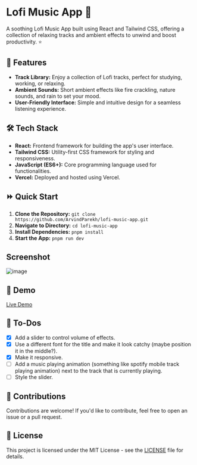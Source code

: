 # Lofi Music App 🎵

A soothing Lofi Music App built using React and Tailwind CSS, offering a collection of relaxing tracks and ambient effects to unwind and boost productivity. ⭐

## 🌻 Features

- **Track Library:** Enjoy a collection of Lofi tracks, perfect for studying, working, or relaxing.
- **Ambient Sounds:** Short ambient effects like fire crackling, nature sounds, and rain to set your mood.
- **User-Friendly Interface:** Simple and intuitive design for a seamless listening experience.

## 🛠 Tech Stack

- **React:** Frontend framework for building the app's user interface.
- **Tailwind CSS:** Utility-first CSS framework for styling and responsiveness.
- **JavaScript (ES6+):** Core programming language used for functionalities.
- **Vercel:** Deployed and hosted using Vercel.

## ⏩ Quick Start

1. **Clone the Repository:** `git clone https://github.com/ArvindParekh/lofi-music-app.git`
2. **Navigate to Directory:** `cd lofi-music-app`
3. **Install Dependencies:** `pnpm install`
4. **Start the App:** `pnpm run dev`

## Screenshot

![image](https://github.com/ArvindParekh/Lofi-Music-App/assets/71211731/179e458f-4906-4c2d-8eb6-b4be3ff7addf)

## 🍰 Demo

[Live Demo](https://lofi-beats.vercel.app)

## 📑 To-Dos
- [x] Add a slider to control volume of effects.
- [x] Use a different font for the title and make it look catchy (maybe position it in the middle?).
- [x] Make it responsive.
- [ ] Add a music playing animation (something like spotify mobile track playing animation) next to the track that is currently playing.
- [ ] Style the slider.

## 💁 Contributions

Contributions are welcome! If you'd like to contribute, feel free to open an issue or a pull request.

## 📃 License

This project is licensed under the MIT License - see the [LICENSE](/path/to/LICENSE) file for details.
